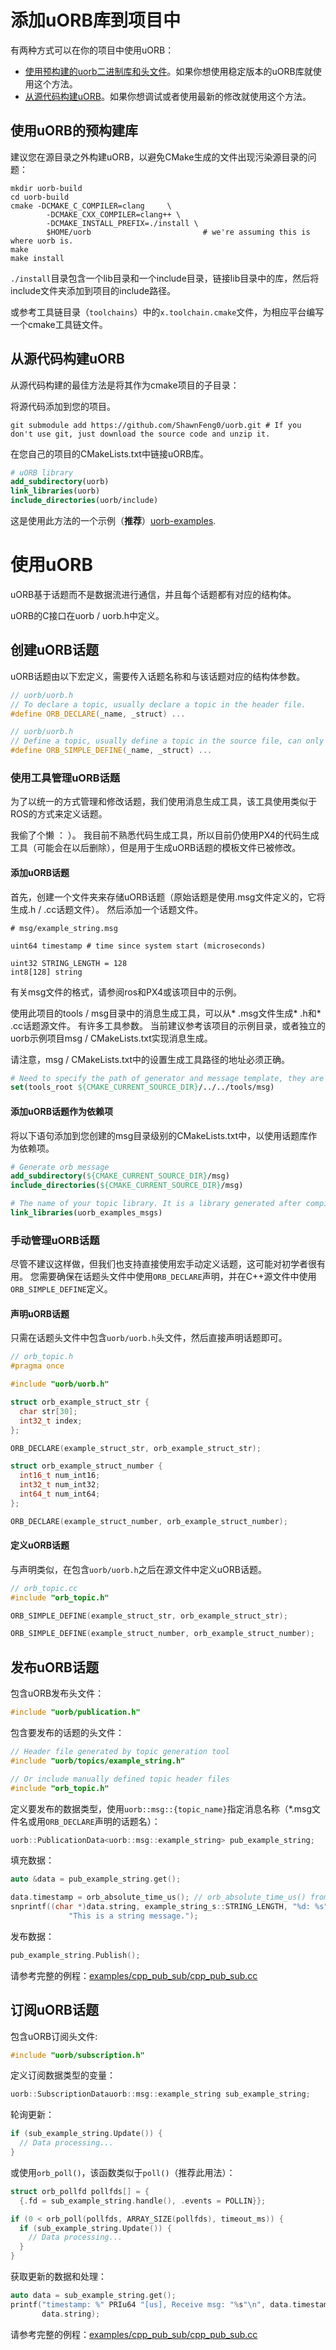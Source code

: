 # 添加uORB库到项目中

有两种方式可以在你的项目中使用uORB：

* [使用预构建的uorb二进制库和头文件](#使用uORB的预构建库)。如果你想使用稳定版本的uORB库就使用这个方法。
* [从源代码构建uORB](#从源代码构建uORB)。如果你想调试或者使用最新的修改就使用这个方法。

## 使用uORB的预构建库

建议您在源目录之外构建uORB，以避免CMake生成的文件出现污染源目录的问题：

```shell
mkdir uorb-build
cd uorb-build
cmake -DCMAKE_C_COMPILER=clang     \
        -DCMAKE_CXX_COMPILER=clang++ \
        -DCMAKE_INSTALL_PREFIX=./install \
        $HOME/uorb                         # we're assuming this is where uorb is.
make
make install
```

`./install`目录包含一个lib目录和一个include目录，链接lib目录中的库，然后将include文件夹添加到项目的include路径。

或参考工具链目录（`toolchains`）中的`x.toolchain.cmake`文件，为相应平台编写一个cmake工具链文件。

## 从源代码构建uORB

从源代码构建的最佳方法是将其作为cmake项目的子目录：

将源代码添加到您的项目。

```shell
git submodule add https://github.com/ShawnFeng0/uorb.git # If you don't use git, just download the source code and unzip it.
```

在您自己的项目的CMakeLists.txt中链接uORB库。

```cmake
# uORB library
add_subdirectory(uorb)
link_libraries(uorb)
include_directories(uorb/include)
```

这是使用此方法的一个示例（**推荐**）[uorb-examples](https://github.com/ShawnFeng0/uorb-examples.git).

# 使用uORB

uORB基于话题而不是数据流进行通信，并且每个话题都有对应的结构体。

uORB的C接口在uorb / uorb.h中定义。

## 创建uORB话题

uORB话题由以下宏定义，需要传入话题名称和与该话题对应的结构体参数。

```C++
// uorb/uorb.h
// To declare a topic, usually declare a topic in the header file.
#define ORB_DECLARE(_name, _struct) ...
```

```C++
// uorb/uorb.h
// Define a topic, usually define a topic in the source file, can only be defined once and need to be compiled in the C++ source file (*.cpp/*.cc)
#define ORB_SIMPLE_DEFINE(_name, _struct) ...
```

### 使用工具管理uORB话题

为了以统一的方式管理和修改话题，我们使用消息生成工具，该工具使用类似于ROS的方式来定义话题。

我偷了个懒 ： ）。 我目前不熟悉代码生成工具，所以目前仍使用PX4的代码生成工具（可能会在以后删除），但是用于生成uORB话题的模板文件已被修改。

#### 添加uORB话题

首先，创建一个文件夹来存储uORB话题（原始话题是使用.msg文件定义的，它将生成.h / .cc话题文件）。 然后添加一个话题文件。

```
# msg/example_string.msg

uint64 timestamp # time since system start (microseconds)

uint32 STRING_LENGTH = 128
int8[128] string
```

有关msg文件的格式，请参阅ros和PX4或该项目中的示例。

使用此项目的tools / msg目录中的消息生成工具，可以从* .msg文件生成* .h和* .cc话题源文件。 有许多工具参数。 当前建议参考该项目的示例目录，或者独立的uorb示例项目msg / CMakeLists.txt实现消息生成。

请注意，msg / CMakeLists.txt中的设置生成工具路径的地址必须正确。

```Cmake
# Need to specify the path of generator and message template, they are in the tools/msg directory of this project.
set(tools_root ${CMAKE_CURRENT_SOURCE_DIR}/../../tools/msg)
```

#### 添加uORB话题作为依赖项

将以下语句添加到您创建的msg目录级别的CMakeLists.txt中，以使用话题库作为依赖项。

```cmake
# Generate orb message
add_subdirectory(${CMAKE_CURRENT_SOURCE_DIR}/msg)
include_directories(${CMAKE_CURRENT_SOURCE_DIR}/msg)

# The name of your topic library. It is a library generated after compiling all [topic].cc files. Please refer to the example implementation for details.
link_libraries(uorb_examples_msgs)
```

### 手动管理uORB话题

尽管不建议这样做，但我们也支持直接使用宏手动定义话题，这可能对初学者很有用。 您需要确保在话题头文件中使用`ORB_DECLARE`声明，并在C++源文件中使用`ORB_SIMPLE_DEFINE`定义。

#### 声明uORB话题

只需在话题头文件中包含`uorb/uorb.h`头文件，然后直接声明话题即可。

```C++
// orb_topic.h
#pragma once

#include "uorb/uorb.h"

struct orb_example_struct_str {
  char str[30];
  int32_t index;
};

ORB_DECLARE(example_struct_str, orb_example_struct_str);

struct orb_example_struct_number {
  int16_t num_int16;
  int32_t num_int32;
  int64_t num_int64;
};

ORB_DECLARE(example_struct_number, orb_example_struct_number);
```

#### 定义uORB话题

与声明类似，在包含`uorb/uorb.h`之后在源文件中定义uORB话题。

```C++
// orb_topic.cc
#include "orb_topic.h"

ORB_SIMPLE_DEFINE(example_struct_str, orb_example_struct_str);

ORB_SIMPLE_DEFINE(example_struct_number, orb_example_struct_number);
```

## 发布uORB话题

包含uORB发布头文件：

```C++
#include "uorb/publication.h"
```

包含要发布的话题的头文件：

```c++
// Header file generated by topic generation tool
#include "uorb/topics/example_string.h"

// Or include manually defined topic header files
#include "orb_topic.h"
```

定义要发布的数据类型，使用`uorb::msg::{topic_name}`指定消息名称（*.msg文件名或用`ORB_DECLARE`声明的话题名）：

```c++
uorb::PublicationData<uorb::msg::example_string> pub_example_string;
```

填充数据：

```C++
auto &data = pub_example_string.get();

data.timestamp = orb_absolute_time_us(); // orb_absolute_time_us() from "uorb/abs_time.h"
snprintf((char *)data.string, example_string_s::STRING_LENGTH, "%d: %s", i,
             "This is a string message.");
```
发布数据：

```c++
pub_example_string.Publish();
```

请参考完整的例程：[examples/cpp_pub_sub/cpp_pub_sub.cc](../examples/cpp_pub_sub/cpp_pub_sub.cc) 

## 订阅uORB话题

包含uORB订阅头文件:

```c++
#include "uorb/subscription.h"
```

定义订阅数据类型的变量：

```c++
uorb::SubscriptionDatauorb::msg::example_string sub_example_string;
```

轮询更新：

```c++
if (sub_example_string.Update()) {
  // Data processing...
}
```

或使用`orb_poll()`，该函数类似于`poll()`（推荐此用法）：

```c++
struct orb_pollfd pollfds[] = {
  {.fd = sub_example_string.handle(), .events = POLLIN}};

if (0 < orb_poll(pollfds, ARRAY_SIZE(pollfds), timeout_ms)) {
  if (sub_example_string.Update()) {
    // Data processing...
  }
}
```

获取更新的数据和处理：

```c++
auto data = sub_example_string.get();
printf("timestamp: %" PRIu64 "[us], Receive msg: "%s"\n", data.timestamp,
       data.string);
```

请参考完整的例程：[examples/cpp_pub_sub/cpp_pub_sub.cc](../examples/cpp_pub_sub/cpp_pub_sub.cc)

